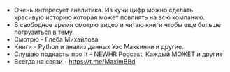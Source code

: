 
- Очень интересует аналитика. Из кучи цифр можно сделать красивую историю которая может повлиять на всю компанию. 
- В свободное время смотрю видео и читаю книги чтобы еще больше погрузиться в тему.
- Смотрю - Глеба Михайлова
- Книги - Python и анализ данных Уэс Маккинни и другие.
- Слушаю подкасты про It - NEWHR Podcast, Каждый МОЖЕТ и другие
- Всегда на связи - https://t.me/MaximBBd

<!---
MaxBodr/MaxBodr is a ✨ special ✨ repository because its `README.md` (this file) appears on your GitHub profile.
You can click the Preview link to take a look at your changes.
--->

